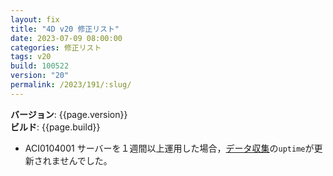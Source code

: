 ```yaml
---
layout: fix
title: "4D v20 修正リスト"
date: 2023-07-09 08:00:00
categories: 修正リスト
tags: v20 
build: 100522
version: "20"
permalink: /2023/191/:slug/
---
```


**バージョン**: {{page.version}}  
**ビルド**: {{page.build}} 

* ACI0104001 サーバーを１週間以上運用した場合，[データ収集](https://developer.4d.com/docs/ja/Admin/data-collect/)の`uptime`が更新されませんでした。